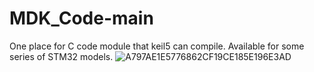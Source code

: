 # MDK_Code-main
One place for C code module that keil5 can compile. Available for some series of STM32 models.
![A797AE1E5776862CF19CE185E196E3AD](https://github.com/user-attachments/assets/0466a84f-c05d-4680-a03e-423f711eb653)
